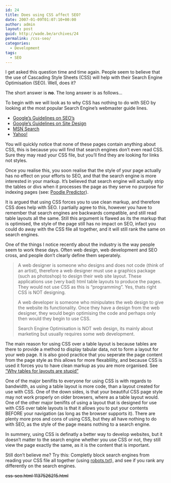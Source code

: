 ```yaml
---
id: 24
title: Does using CSS affect SEO?
date: 2007-01-09T01:07:10+00:00
author: admin
layout: post
guid: http://wade.be/archives/24
permalink: /css-seo/
categories:
  - Development
tags:
  - SEO
---
```

<p class="lead">
  I get asked this question time and time again. People seem to believe that the use of Cascading Style Sheets (CSS) will help with their Search Engine Optimisation (SEO). Well, does it?
</p>

The short answer is **no**. The long answer is as follows&#8230;

<!--more-->To begin with we will look as to why CSS has nothing to do with SEO by looking at the most popular Search Engine&#8217;s webmaster guide lines.

  * [Google&#8217;s Guidelines on SEO&#8217;s](http://www.google.com/webmasters/seo.html "http://www.google.com/webmasters/seo.html")
  * [Google&#8217;s Guidelines on Site Design](http://www.google.com/webmasters/guidelines.html "http://www.google.com/webmasters/guidelines.html")
  * [MSN Search](http://web.archive.org/web/20071109045935/http://search.msn.com:80/docs/siteowner.aspx?t=SEARCH_WEBMASTER_REF_GuidelinesforOptimizingSite.htm "http://search.msn.com/docs/siteowner.aspx?t=SEARCH WEBMASTER REF GuidelinesforOptimizingSite.htm")
  * [Yahoo!](http://help.yahoo.com/help/us/ysearch/deletions/deletions-05.html "http://help.yahoo.com/help/us/ysearch/deletions/deletions-05.html")

You will quickly notice that none of these pages contain anything about CSS, this is because you will find that search engines don&#8217;t even read CSS. Sure they may read your CSS file, but you&#8217;ll find they are looking for links not styles.

Once you realise this, you soon realise that the style of your page actually has no effect on your efforts to SEO, and that the search engine is more interested in your markup. It&#8217;s believed that search engine will actually strip the tables or divs when it processes the page as they serve no purpose for indexing pages (see: [Poodle Predictor](http://www.gritechnologies.com/tools/spider.go)).

It is argued that using CSS forces you to use clean markup, and therefore CSS does help with SEO. I partially agree to this, however you have to remember that search engines are backwards compatible, and still read table layouts all the same. Still this argument is flawed as its the markup that is optimised, the style of the page still has no impact on SEO, infact you could do away with the CSS file all together, and it will still rank the same on search engines.

One of the things I notice recently about the industry is the way people seem to work these days. Often web design, web development and SEO cross, and people don&#8217;t clearly define them seperately.

> A web designer is someone who designs and does not code (think of an artist), therefore a web designer must use a graphics package (such as photoshop) to design their web site layout. These applications use (very bad) html table layouts to produce the pages. They would not use CSS as this is &#8220;programming&#8221;. Yes, thats right CSS is NOT designing.
> 
> A web developer is someone who minipulates the web design to give the website its functionality. Once they have a design from the web designer, they would begin optimising the code and perhaps only then would they begin to use CSS.
> 
> Search Engine Optimisation is NOT web design, its mainly about marketing but usually requires some web development.

The main reason for using CSS over a table layout is because tables are there to provide a method to display tabular data, not to form a layout for your web page. It is also good practice that you seperate the page content from the page style as this allows for more flexablility, and because CSS is used it forces you to have clean markup as you are more organised. See [&#8220;Why tables for layouts are stupid&#8221;](http://www.hotdesign.com/seybold/)

One of the major benifits to everyone for using CSS is with regards to bandwidth, as using a table layout is more code, than a layout created for use with CSS. One of the down sides, is that your beautiful CSS page style may not work properly on older browsers, where as a table layout would. One of the other major benifits of using a layout that is designed for use with CSS over table layouts is that it allows you to put your contents BEFORE your navigation (as long as the browser supports it). There are plenty more pros and cons of using CSS, but they all have nothing to do with SEO, as the style of the page means nothing to a search engine.

In summery, using CSS is definatly a better way to develop websites, but it doesn&#8217;t matter to the search engine whether you use CSS or not, they still view the page exactly the same, as it is the content that is important.

Still don&#8217;t believe me? Try this: Completly block search engines from reading your CSS file all together (using [robots.txt](http://www.robotstxt.org/)), and see if you rank any differently on the search engines.

<span style="text-decoration: line-through;">css-seo.html 1137526215.html</span>